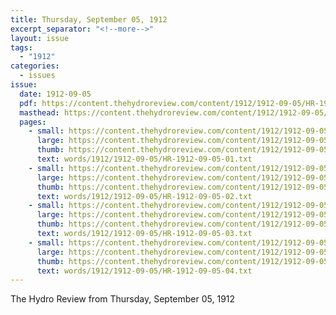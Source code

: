 ```yaml
---
title: Thursday, September 05, 1912
excerpt_separator: "<!--more-->"
layout: issue
tags:
  - "1912"
categories:
  - issues
issue:
  date: 1912-09-05
  pdf: https://content.thehydroreview.com/content/1912/1912-09-05/HR-1912-09-05.pdf
  masthead: https://content.thehydroreview.com/content/1912/1912-09-05/masthead/HR-1912-09-05.jpg
  pages:
    - small: https://content.thehydroreview.com/content/1912/1912-09-05/small/HR-1912-09-05-01.jpg
      large: https://content.thehydroreview.com/content/1912/1912-09-05/large/HR-1912-09-05-01.jpg
      thumb: https://content.thehydroreview.com/content/1912/1912-09-05/thumbnails/HR-1912-09-05-01.jpg
      text: words/1912/1912-09-05/HR-1912-09-05-01.txt
    - small: https://content.thehydroreview.com/content/1912/1912-09-05/small/HR-1912-09-05-02.jpg
      large: https://content.thehydroreview.com/content/1912/1912-09-05/large/HR-1912-09-05-02.jpg
      thumb: https://content.thehydroreview.com/content/1912/1912-09-05/thumbnails/HR-1912-09-05-02.jpg
      text: words/1912/1912-09-05/HR-1912-09-05-02.txt
    - small: https://content.thehydroreview.com/content/1912/1912-09-05/small/HR-1912-09-05-03.jpg
      large: https://content.thehydroreview.com/content/1912/1912-09-05/large/HR-1912-09-05-03.jpg
      thumb: https://content.thehydroreview.com/content/1912/1912-09-05/thumbnails/HR-1912-09-05-03.jpg
      text: words/1912/1912-09-05/HR-1912-09-05-03.txt
    - small: https://content.thehydroreview.com/content/1912/1912-09-05/small/HR-1912-09-05-04.jpg
      large: https://content.thehydroreview.com/content/1912/1912-09-05/large/HR-1912-09-05-04.jpg
      thumb: https://content.thehydroreview.com/content/1912/1912-09-05/thumbnails/HR-1912-09-05-04.jpg
      text: words/1912/1912-09-05/HR-1912-09-05-04.txt
---
```


The Hydro Review from Thursday, September 05, 1912

<!--more-->

